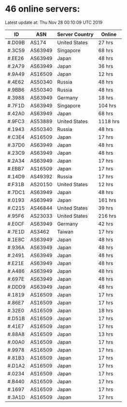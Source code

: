 # 46 online servers:

Latest update at: Thu Nov 28 00:10:09 UTC 2019

| ID | ASN | Server Country | Online |
| -- | --- | -------------- | ------ |
| #.D09B | AS174 | United States | 27 hrs |
| #.3C59 | AS63949 | Singapore | 68 hrs |
| #.EE26 | AS63949 | Japan | 48 hrs |
| #.2A79 | AS63949 | Japan | 36 hrs |
| #.9A49 | AS16509 | Japan | 12 hrs |
| #.4E62 | AS50340 | Russia | 48 hrs |
| #.9BB6 | AS50340 | Russia | 48 hrs |
| #.3988 | AS63949 | Germany | 18 hrs |
| #.7F1D | AS63949 | Singapore | 104 hrs |
| #.42A0 | AS63949 | Japan | 68 hrs |
| #.9FC3 | AS53889 | United States | 1118 hrs |
| #.1943 | AS50340 | Russia | 48 hrs |
| #.C3E4 | AS16509 | Japan | 17 hrs |
| #.37D0 | AS63949 | Japan | 48 hrs |
| #.23C9 | AS63949 | Japan | 48 hrs |
| #.2A34 | AS63949 | Japan | 17 hrs |
| #.EBB7 | AS16509 | Japan | 17 hrs |
| #.14D9 | AS49392 | Russia | 17 hrs |
| #.F31B | AS20150 | United States | 12 hrs |
| #.7DC1 | AS63949 | Japan | 48 hrs |
| #.0193 | AS63949 | Japan | 161 hrs |
| #.C215 | AS46844 | United States | 39 hrs |
| #.95F6 | AS23033 | United States | 216 hrs |
| #.E0CF | AS63949 | Germany | 42 hrs |
| #.7E1D | AS3462 | Taiwan | 17 hrs |
| #.1E8C | AS63949 | Japan | 48 hrs |
| #.936A | AS63949 | Japan | 48 hrs |
| #.2491 | AS63949 | Japan | 48 hrs |
| #.E21E | AS63949 | Japan | 48 hrs |
| #.A486 | AS63949 | Japan | 48 hrs |
| #.697E | AS63949 | Japan | 48 hrs |
| #.DDD9 | AS63949 | Japan | 48 hrs |
| #.1819 | AS16509 | Japan | 17 hrs |
| #.86E7 | AS16509 | Japan | 17 hrs |
| #.32E0 | AS16509 | Japan | 18 hrs |
| #.D51B | AS16509 | Japan | 17 hrs |
| #.41E7 | AS16509 | Japan | 17 hrs |
| #.88A8 | AS16509 | Japan | 13 hrs |
| #.00A0 | AS16509 | Japan | 17 hrs |
| #.9978 | AS16509 | Japan | 17 hrs |
| #.81B3 | AS16509 | Japan | 17 hrs |
| #.D1A2 | AS16509 | Japan | 17 hrs |
| #.0234 | AS16509 | Japan | 17 hrs |
| #.B440 | AS16509 | Japan | 17 hrs |
| #.1697 | AS16509 | Japan | 17 hrs |
| #.3A1D | AS16509 | Japan | 17 hrs |

